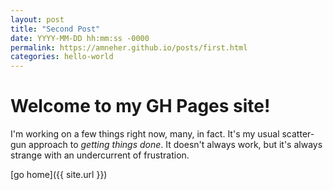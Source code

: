 ```yaml
---
layout: post
title: "Second Post"
date: YYYY-MM-DD hh:mm:ss -0000
permalink: https://amneher.github.io/posts/first.html
categories: hello-world
---
```


# Welcome to my GH Pages site!

I'm working on a few things right now, many, in fact.
It's my usual scatter-gun approach to *getting things done*.
It doesn't always work, but it's always strange with an
undercurrent of frustration.

[go home]({{ site.url }})
